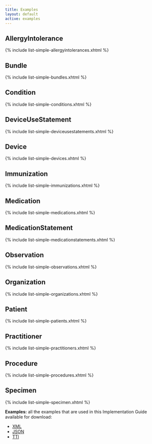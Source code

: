 ```yaml
---
title: Examples
layout: default
active: examples
---
```


## AllergyIntolerance

{% include list-simple-allergyintolerances.xhtml %}

## Bundle

{% include list-simple-bundles.xhtml %}



## Condition

{% include list-simple-conditions.xhtml %}


## DeviceUseStatement

{% include list-simple-deviceusestatements.xhtml %}

## Device

{% include list-simple-devices.xhtml %}


## Immunization

{% include list-simple-immunizations.xhtml %}

## Medication

{% include list-simple-medications.xhtml %}

## MedicationStatement

{% include list-simple-medicationstatements.xhtml %}

## Observation

{% include list-simple-observations.xhtml %}

## Organization

{% include list-simple-organizations.xhtml %}

## Patient

{% include list-simple-patients.xhtml %}

## Practitioner

{% include list-simple-practitioners.xhtml %}

## Procedure

{% include list-simple-procedures.xhtml %}

## Specimen

{% include list-simple-specimen.xhtml %}

<!-- `todo: generate an example list from preprocessor` -->


**Examples:** all the examples that are used in this Implementation Guide available for download:

- [XML](examples.xml.zip)
- [JSON](examples.json.zip)
- [TTl](examples.ttl.zip)
